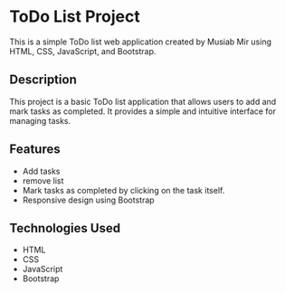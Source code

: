 # ToDo List Project

This is a simple ToDo list web application created by Musiab Mir using HTML, CSS, JavaScript, and Bootstrap.

## Description

This project is a basic ToDo list application that allows users to add and mark tasks as completed. It provides a simple and intuitive interface for managing tasks.

## Features

- Add tasks
- remove list
- Mark tasks as completed by clicking on the task itself.
- Responsive design using Bootstrap

## Technologies Used

- HTML
- CSS
- JavaScript
- Bootstrap
